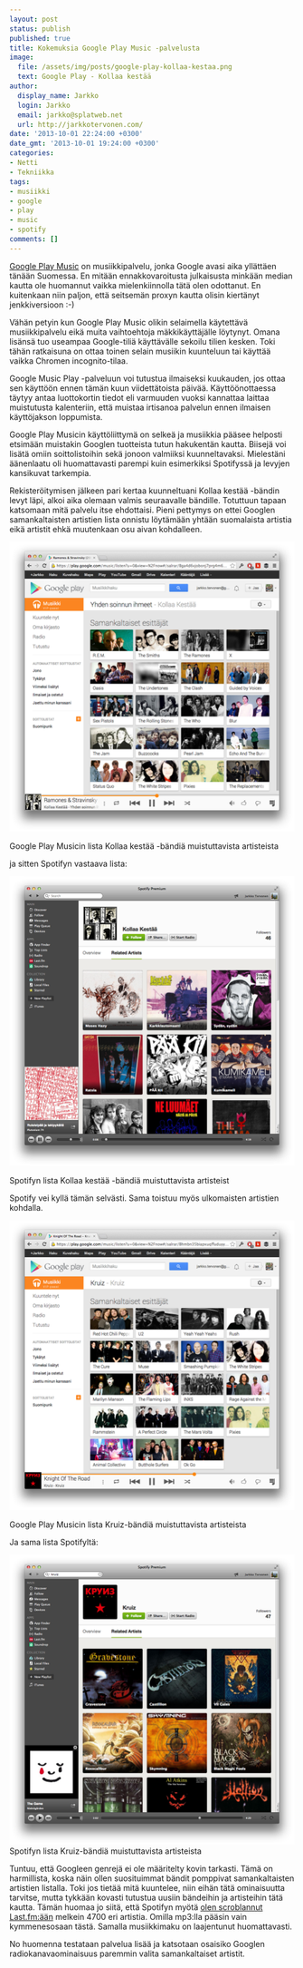 ```yaml
---
layout: post
status: publish
published: true
title: Kokemuksia Google Play Music -palvelusta
image:
  file: /assets/img/posts/google-play-kollaa-kestaa.png
  text: Google Play - Kollaa kestää
author:
  display_name: Jarkko
  login: Jarkko
  email: jarkko@splatweb.net
  url: http://jarkkotervonen.com/
date: '2013-10-01 22:24:00 +0300'
date_gmt: '2013-10-01 19:24:00 +0300'
categories:
- Netti
- Tekniikka
tags:
- musiikki
- google
- play
- music
- spotify
comments: []
---
```

[Google Play Music](http://play.google.com/music) on musiikkipalvelu, jonka Google avasi aika yllättäen tänään Suomessa. En mitään ennakkovaroitusta julkaisusta minkään median kautta ole huomannut vaikka mielenkiinnolla tätä olen odottanut. En kuitenkaan niin paljon, että seitsemän proxyn kautta olisin kiertänyt jenkkiversioon :-)

Vähän petyin kun Google Play Music olikin selaimella käytettävä musiikkipalvelu eikä muita vaihtoehtoja mäkkikäyttäjälle löytynyt. Omana lisänsä tuo useampaa Google-tiliä käyttävälle sekoilu tilien kesken. Toki tähän ratkaisuna on ottaa toinen selain musiikin kuunteluun tai käyttää vaikka Chromen incognito-tilaa.

Google Music Play -palveluun voi tutustua ilmaiseksi kuukauden, jos ottaa sen käyttöön ennen tämän kuun viidettätoista päivää. Käyttöönottaessa täytyy antaa luottokortin tiedot eli varmuuden vuoksi kannattaa laittaa muistutusta kalenteriin, että muistaa irtisanoa palvelun ennen ilmaisen käyttöjakson loppumista.

Google Play Musicin käyttöliittymä on selkeä ja musiikkia pääsee helposti etsimään muistakin Googlen tuotteista tutun hakukentän kautta. Biisejä voi lisätä omiin soittolistoihin sekä jonoon valmiiksi kuunneltavaksi. Mielestäni äänenlaatu oli huomattavasti parempi kuin esimerkiksi Spotifyssä ja levyjen kansikuvat tarkempia.

Rekisteröitymisen jälkeen pari kertaa kuunneltuani Kollaa kestää -bändin levyt läpi, alkoi aika olemaan valmis seuraavalle bändille. Totuttuun tapaan katsomaan mitä palvelu itse ehdottaisi. Pieni pettymys on ettei Googlen samankaltaisten artistien lista onnistu löytämään yhtään suomalaista artistia eikä artistit ehkä muutenkaan osu aivan kohdalleen.

<img src="/assets/img/posts/google-play-kollaa-kestaa.png" alt="Google Play Musicin lista Kollaa kestää -bändiä muistuttavista bändeistä" />

Google Play Musicin lista Kollaa kestää -bändiä muistuttavista artisteista

ja sitten Spotifyn vastaava lista:

<img src="/assets/img/posts/spotify-kollaa-kestaa.png" alt="Spotifyn lista Kollaa kestää -bändiä muistuttavista bändeistä" />

Spotifyn lista Kollaa kestää -bändiä muistuttavista artisteist

Spotify vei kyllä tämän selvästi. Sama toistuu myös ulkomaisten artistien kohdalla.

<img src="/assets/img/posts/google-play-kruiz.png" alt="Google Play Musicin lista Kruizia muistuttavista bändeistä" />

Google Play Musicin lista Kruiz-bändiä muistuttavista artisteista

Ja sama lista Spotifyltä:

<img src="/assets/img/posts/spotify-kruiz.png" alt="Spotifyn lista Kruizia muistuttavista bändeistä" />
Spotifyn lista Kruiz-bändiä muistuttavista artisteista

Tuntuu, että Googleen genrejä ei ole määritelty kovin tarkasti. Tämä on harmillista, koska näin ollen suosituimmat bändit pomppivat samankaltaisten artistien listalla. Toki jos tietää mitä kuuntelee, niin eihän tätä ominaisuutta tarvitse, mutta tykkään kovasti tutustua uusiin bändeihin ja artisteihin tätä kautta. Tämän huomaa jo siitä, että Spotifyn myötä [olen scroblannut Last.fm:ään](http://www.last.fm/user/juffeli) melkein 4700 eri artistia. Omilla mp3:lla pääsin vain kymmenesosaan tästä. Samalla musiikkimaku on laajentunut huomattavasti.

No huomenna testataan palvelua lisää ja katsotaan osaisiko Googlen radiokanavaominaisuus paremmin valita samankaltaiset artistit.

